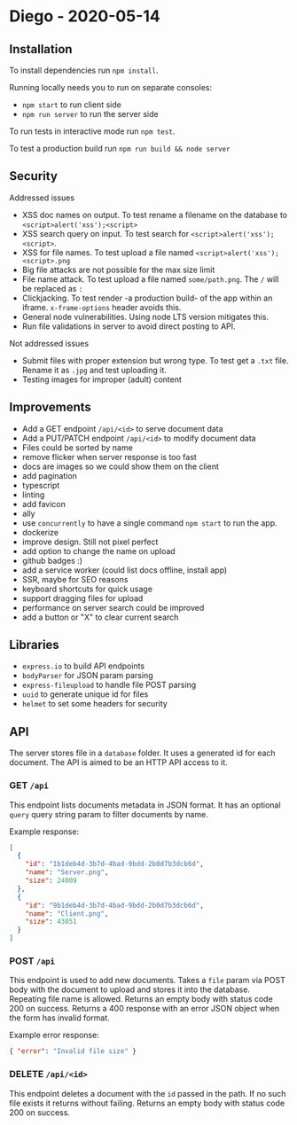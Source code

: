 # Diego - 2020-05-14

## Installation

To install dependencies run `npm install`.

Running locally needs you to run on separate consoles:

- `npm start` to run client side
- `npm run server` to run the server side

To run tests in interactive mode run `npm test`.

To test a production build run `npm run build && node server`

## Security

Addressed issues

- XSS doc names on output. To test rename a filename on the database to `<script>alert('xss');<script>`
- XSS search query on input. To test search for `<script>alert('xss');<script>`.
- XSS for file names. To test upload a file named `<script>alert('xss');<script>.png`
- Big file attacks are not possible for the max size limit
- File name attack. To test upload a file named `some/path.png`. The `/` will be replaced as `:`
- Clickjacking. To test render -a production build- of the app within an iframe. `x-frame-options` header avoids this.
- General node vulnerabilities. Using node LTS version mitigates this.
- Run file validations in server to avoid direct posting to API.

Not addressed issues

- Submit files with proper extension but wrong type. To test get a `.txt` file. Rename it as `.jpg` and test uploading it.
- Testing images for improper (adult) content

## Improvements

- Add a GET endpoint `/api/<id>` to serve document data
- Add a PUT/PATCH endpoint `/api/<id>` to modify document data
- Files could be sorted by name
- remove flicker when server response is too fast
- docs are images so we could show them on the client
- add pagination
- typescript
- linting
- add favicon
- ally
- use `concurrently` to have a single command `npm start` to run the app.
- dockerize
- improve design. Still not pixel perfect
- add option to change the name on upload
- github badges :)
- add a service worker (could list docs offline, install app)
- SSR, maybe for SEO reasons
- keyboard shortcuts for quick usage
- support dragging files for upload
- performance on server search could be improved
- add a button or "X" to clear current search

## Libraries

- `express.io` to build API endpoints
- `bodyParser` for JSON param parsing
- `express-fileupload` to handle file POST parsing
- `uuid` to generate unique id for files
- `helmet` to set some headers for security

## API

The server stores file in a `database` folder. It uses a generated id for each document. The API is aimed to be an HTTP API access to it.

### GET `/api`

This endpoint lists documents metadata in JSON format. It has an optional `query` query string param to filter documents by name.

Example response:

```json
[
  {
    "id": "1b1deb4d-3b7d-4bad-9bdd-2b0d7b3dcb6d",
    "name": "Server.png",
    "size": 24009
  },
  {
    "id": "9b1deb4d-3b7d-4bad-9bdd-2b0d7b3dcb6d",
    "name": "Client.png",
    "size": 43051
  }
]
```

### POST `/api`

This endpoint is used to add new documents. Takes a `file` param via POST body with the document to upload and stores it into the database. Repeating file name is allowed.
Returns an empty body with status code 200 on success.
Returns a 400 response with an error JSON object when the form has invalid format.

Example error response:

```json
{ "error": "Invalid file size" }
```

### DELETE `/api/<id>`

This endpoint deletes a document with the `id` passed in the path. If no such file exists it returns without failing.
Returns an empty body with status code 200 on success.

